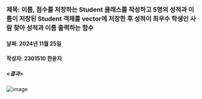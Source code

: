 ### 제목: 이름, 점수를 저장하는 Student 클래스를 작성하고 5명의 성적과 이름이 저장된 Student 객체를 vector에 저장한 후 성적이 최우수 학생인 사람 찾아 성적과 이름 출력하는 함수
#### 날짜: 2024년 11월 25일
#### 작성자: 2301510 한윤지

##### <결과>
![image](https://github.com/user-attachments/assets/f3116790-04c1-4967-be37-33f20423c070)
